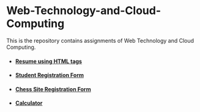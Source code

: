 # Web-Technology-and-Cloud-Computing
This is the repository contains assignments of Web Technology and Cloud Computing.

- #### [Resume using HTML tags](https://sagarsikchi.github.io/Web-Technology-and-Cloud-Computing/My%20Resume/index.html)
- #### [Student Registration Form](https://sagarsikchi.github.io/Web-Technology-and-Cloud-Computing/Student%20Registration%20Form/index.html)
- #### [Chess Site Registration Form](https://sagarsikchi.github.io/Web-Technology-and-Cloud-Computing/Chess%20Site%20Registration%20Form/index.html)
- #### [Calculator](https://sagarsikchi.github.io/Web-Technology-and-Cloud-Computing/Calculator/index.html)
